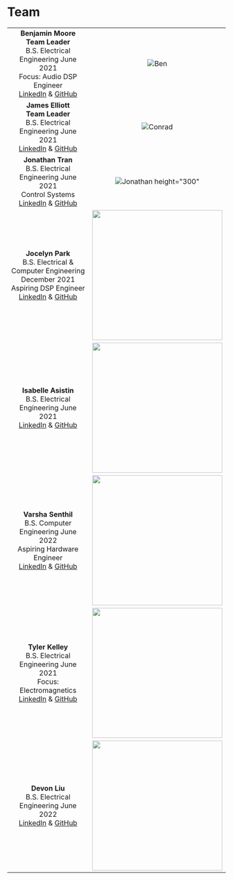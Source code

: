 # Team

| | |
|:---------------------------------------------------------:|:---------------------------------------------------:|
|**Benjamin Moore** <br/> **Team Leader** <br/> B.S. Electrical Engineering June 2021 <br/> Focus: Audio DSP Engineer <br/> [LinkedIn](https://linkedIn.com/in/brmoore21) & [GitHub](https://github.com/mooreben34) | ![Ben](https://github.com/neilkatahira/EE-Emerge-2020-Loopmaster/blob/master/pictures/Ben.png?raw=true) |
|**James Elliott** <br/> **Team Leader** <br/> B.S. Electrical Engineering June 2021 <br/> [LinkedIn](https://www.linkedin.com/in/conrad-rowling-28b569196/) & [GitHub](https://github.com/Conrad-Rowling) | ![Conrad](https://github.com/neilkatahira/EE-Emerge-2020-Loopmaster/blob/master/pictures/conrad1.png?raw=true) |
|**Jonathan Tran** <br/> B.S. Electrical Engineering June 2021 <br/> Control Systems <br/> [LinkedIn](https://www.linkedin.com/in/jonathan-tran-bbb231170/) & [GitHub](https://github.com/jkt293) | ![Jonathan](https://media-exp1.licdn.com/dms/image/C5603AQGpWzlU4AnDHg/profile-displayphoto-shrink_800_800/0/1577840231107?e=1624492800&v=beta&t=jLJENEldQR9_w9BBfgbtfp4WVIhWsrcdux5gag5p3mE) height="300" |
|**Jocelyn Park** <br/> B.S. Electrical & Computer Engineering <br/> December 2021 <br/> Aspiring DSP Engineer <br/> [LinkedIn](https://linkedIn.com/in/jocelyn-park) & [GitHub](https://github.com/spectivePer) |<img src="https://github.com/neilkatahira/EE-Emerge-2020-Loopmaster/blob/master/pictures/Jocelyn.jpg?raw=true" height="300">|
|**Isabelle Asistin** <br/> B.S. Electrical Engineering June 2021 <br/> [LinkedIn](https://linkedIn.com/in/isabelle-asistin) & [GitHub](https://github.com/ijasistin) | <img src="https://github.com/neilkatahira/EE-Emerge-2020-Loopmaster/blob/master/pictures/Isabelle.jpg?raw=true" height="300"> |
|**Varsha Senthil** <br/> B.S. Computer Engineering June 2022 <br/> Aspiring Hardware Engineer <br/> [LinkedIn](https://linkedIn.com/in/varshasenthil) & [GitHub](https://github.com/varshaaaaa) | <img src="https://github.com/neilkatahira/EE-Emerge-2020-Loopmaster/blob/master/pictures/varsha1.jpg?raw=true" height="300"> |
|**Tyler Kelley** <br/> B.S. Electrical Engineering June 2021 <br/> Focus: Electromagnetics <br/> [LinkedIn](https://www.linkedin.com/in/tyler-f-kelley/) & [GitHub](https://github.com/tfkelley) | <img src="https://github.com/neilkatahira/EE-Emerge-2020-Loopmaster/blob/master/pictures/Tyler?raw=true" height="300">|
|**Devon Liu** <br/> B.S. Electrical Engineering June 2022 <br/> [LinkedIn](www.linkedin.com/in/devon-liu-695736119) & [GitHub](https://github.com/dvnliu) |<img src="https://github.com/neilkatahira/EE-Emerge-2020-Loopmaster/blob/master/pictures/Screen Shot 2020-05-31 at 1.35.23 PM.png?raw=true" height="300">|
